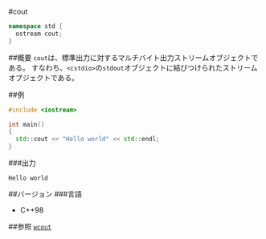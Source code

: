 #cout
```cpp
namespace std {
  ostream cout;
}
```

##概要
`cout`は、標準出力に対するマルチバイト出力ストリームオブジェクトである。 
すなわち、`<cstdio>`の`stdout`オブジェクトに結びつけられたストリームオブジェクトである。

##例
```cpp
#include <iostream>

int main()
{
  std::cout << "Hello world" << std::endl;
}
```

###出力
```
Hello world
```

##バージョン
###言語
- C++98

##参照
[`wcout`](./wcout.md)
